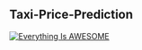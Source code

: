 ## Taxi-Price-Prediction

[![Everything Is AWESOME](https://img.youtube.com/vi/yILvS8Fbc-s/1.jpg)](https://www.youtube.com/watch?v=yILvS8Fbc-s)
